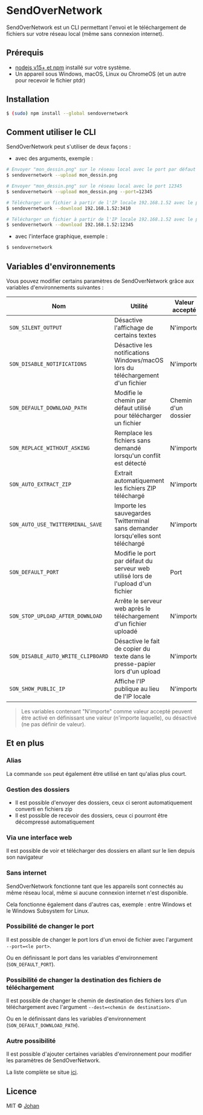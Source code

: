 # SendOverNetwork

SendOverNetwork est un CLI permettant l'envoi et le téléchargement de fichiers sur votre réseau local (même sans connexion internet).


## Prérequis

* [nodejs v15+ et npm](https://nodejs.org/en/) installé sur votre système.
* Un appareil sous Windows, macOS, Linux ou ChromeOS (et un autre pour recevoir le fichier ptdr)


## Installation

```bash
$ (sudo) npm install --global sendovernetwork
```


## Comment utiliser le CLI

SendOverNetwork peut s'utiliser de deux façons :

* avec des arguments, exemple :
```bash
# Envoyer "mon_dessin.png" sur le réseau local avec le port par défaut
$ sendovernetwork --upload mon_dessin.png

# Envoyer "mon_dessin.png" sur le réseau local avec le port 12345
$ sendovernetwork --upload mon_dessin.png --port=12345

# Télécharger un fichier à partir de l'IP locale 192.168.1.52 avec le port par défaut
$ sendovernetwork --download 192.168.1.52:3410

# Télécharger un fichier à partir de l'IP locale 192.168.1.52 avec le port 12345
$ sendovernetwork --download 192.168.1.52:12345
```

* avec l'interface graphique, exemple :
```bash
$ sendovernetwork
```


## Variables d'environnements

Vous pouvez modifier certains paramètres de SendOverNetwork grâce aux variables d'environnements suivantes :

| Nom                                     | Utilité                                                                           | Valeur accepté            |
|-----------------------------------------|-----------------------------------------------------------------------------------|---------------------------|
| `SON_SILENT_OUTPUT`                     | Désactive l'affichage de certains textes                                          | N'importe                 |
| `SON_DISABLE_NOTIFICATIONS`             | Désactive les notifications Windows/macOS lors du téléchargement d'un fichier     | N'importe                 |
| `SON_DEFAULT_DOWNLOAD_PATH` | Modifie le chemin par défaut utilisé pour télécharger un fichier                  | Chemin d'un dossier       |
| `SON_REPLACE_WITHOUT_ASKING`            | Remplace les fichiers sans demandé lorsqu'un conflit est détecté                  | N'importe                 |
| `SON_AUTO_EXTRACT_ZIP`                  | Extrait automatiquement les fichiers ZIP téléchargé                               | N'importe                 |
| `SON_AUTO_USE_TWITTERMINAL_SAVE`        | Importe les sauvegardes Twitterminal sans demander lorsqu'elles sont téléchargé   | N'importe                 |
| `SON_DEFAULT_PORT`          | Modifie le port par défaut du serveur web utilisé lors de l'upload d'un fichier   | Port                      |
| `SON_STOP_UPLOAD_AFTER_DOWNLOAD`        | Arrête le serveur web après le téléchargement d'un fichier uploadé                | N'importe                 |
| `SON_DISABLE_AUTO_WRITE_CLIPBOARD`      | Désactive le fait de copier du texte dans le presse-papier lors d'un upload       | N'importe                 |
| `SON_SHOW_PUBLIC_IP`                    | Affiche l'IP publique au lieu de l'IP locale                                      | N'importe                 |

> Les variables contenant "N'importe" comme valeur accepté peuvent être activé en définissant une valeur (n'importe laquelle), ou désactivé (ne pas définir de valeur).


## Et en plus

### Alias

La commande `son` peut également être utilisé en tant qu'alias plus court.

### Gestion des dossiers

* Il est possible d'envoyer des dossiers, ceux ci seront automatiquement converti en fichiers zip
* Il est possible de recevoir des dossiers, ceux ci pourront être décompressé automatiquement

### Via une interface web

Il est possible de voir et télécharger des dossiers en allant sur le lien depuis son navigateur

### Sans internet

SendOverNetwork fonctionne tant que les appareils sont connectés au même réseau local, même si aucune connexion internet n'est disponible.

Cela fonctionne également dans d'autres cas, exemple : entre Windows et le Windows Subsystem for Linux.

### Possibilité de changer le port

Il est possible de changer le port lors d'un envoi de fichier avec l'argument `--port=<le port>`.

Ou en définissant le port dans les variables d'environnement (`SON_DEFAULT_PORT`).

### Possibilité de changer la destination des fichiers de téléchargement

Il est possible de changer le chemin de destination des fichiers lors d'un téléchargement avec l'argument `--dest=<chemin de destination>`.

Ou en le définissant dans les variables d'environnement (`SON_DEFAULT_DOWNLOAD_PATH`).

### Autre possibilité

Il est possible d'ajouter certaines variables d'environnement pour modifier les paramètres de SendOverNetwork.

La liste complète se situe [ici](#variables-denvironnements).


## Licence

MIT © [Johan](https://johanstick.me)
